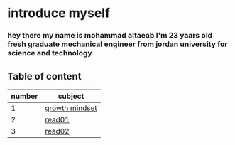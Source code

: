 # introduce myself 
### hey there my name is mohammad altaeab I'm 23 yaars old fresh graduate mechanical engineer from jordan university for science and technology
## Table of content
number |subject
-----|------
1|[growth mindset](growth_mindset)
2|[read01](read01)
3|[read02](read02)
